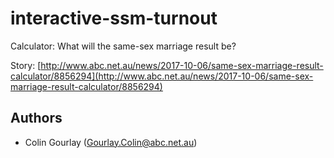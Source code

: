 # interactive-ssm-turnout

Calculator: What will the same-sex marriage result be?

Story: [http://www.abc.net.au/news/2017-10-06/same-sex-marriage-result-calculator/8856294](http://www.abc.net.au/news/2017-10-06/same-sex-marriage-result-calculator/8856294)

## Authors

- Colin Gourlay ([Gourlay.Colin@abc.net.au](mailto:Gourlay.Colin@abc.net.au))

